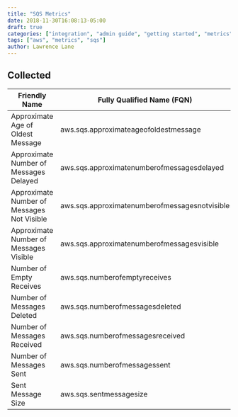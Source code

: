 ```yaml
---
title: "SQS Metrics"
date: 2018-11-30T16:08:13-05:00
draft: true
categories: ["integration", "admin guide", "getting started", "metrics"]
tags: ["aws", "metrics", "sqs"]
author: Lawrence Lane
---
```



## Collected
| Friendly Name                              | Fully Qualified Name (FQN)                    | AWS Metric                            | Statistic | Units   | BASE |
|--------------------------------------------|-----------------------------------------------|---------------------------------------|-----------|---------|------|
| Approximate Age of Oldest Message          | aws.sqs.approximateageofoldestmessage         | ApproximateAgeOfOldestMessage         | average   | seconds | yes  |
| Approximate Number of Messages Delayed     | aws.sqs.approximatenumberofmessagesdelayed    | ApproximateNumberOfMessagesDelayed    | sum       | Count   | yes  |
| Approximate Number of Messages Not Visible | aws.sqs.approximatenumberofmessagesnotvisible | ApproximateNumberOfMessagesNotVisible | sum       | Count   | yes  |
| Approximate Number of Messages Visible     | aws.sqs.approximatenumberofmessagesvisible    | ApproximateNumberOfMessagesVisible    | sum       | Count   | yes  |
| Number of Empty Receives                   | aws.sqs.numberofemptyreceives                 | NumberOfEmptyReceives                 | sum       | Count   | yes  |
| Number of Messages Deleted                 | aws.sqs.numberofmessagesdeleted               | NumberOfMessagesDeleted               | sum       | Count   | yes  |
| Number of Messages Received                | aws.sqs.numberofmessagesreceived              | NumberOfMessagesReceived              | sum       | Count   | yes  |
| Number of Messages Sent                    | aws.sqs.numberofmessagessent                  | NumberOfMessagesSent                  | sum       | Count   | yes  |
| Sent Message Size                          | aws.sqs.sentmessagesize                       | SentMessageSize                       | average   | Bytes   | yes  |
